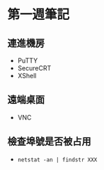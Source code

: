 # 第一週筆記
## 連進機房
* PuTTY
* SecureCRT
* XShell
## 遠端桌面
* VNC
## 檢查埠號是否被占用
* `netstat -an | findstr XXX`
